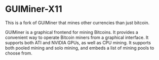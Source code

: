 GUIMiner-X11
============
This is a fork of GUIMiner that mines other currencies than just bitcoin. 

GUIMiner is a graphical frontend for mining Bitcoins. It provides a convenient way to operate Bitcoin miners from a graphical interface. It supports both ATI and NVIDIA GPUs, as well as CPU mining. It supports both pooled mining and solo mining, and embeds a list of mining pools to choose from.

